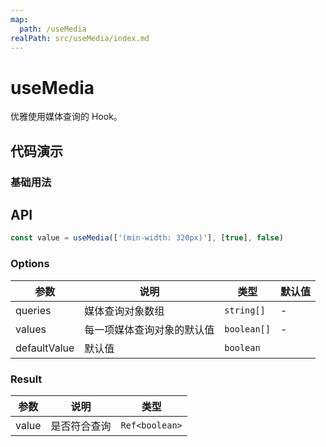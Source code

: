 ```yaml
---
map:
  path: /useMedia
realPath: src/useMedia/index.md
---
```


# useMedia

优雅使用媒体查询的 Hook。

## 代码演示

### 基础用法

<demo src="./demo/demo.vue"
  language="vue"
  title="基本用法"
  desc="用于媒体查询-最小尺寸320px">
</demo>

## API

```javascript
const value = useMedia(['(min-width: 320px)'], [true], false)
```


### Options

| 参数    | 说明                  | 类型                                                        | 默认值 |
| ------- | --------------------- | ----------------------------------------------------------- | ------ |
| queries  | 媒体查询对象数组 | `string[]` | -      |
| values | 每一项媒体查询对象的默认值          | `boolean[]`                                                   | -      |
| defaultValue | 默认值          | `boolean`                                                   

### Result

| 参数       | 说明                   | 类型      |
| ---------- | ---------------------- | --------- |
| value | 是否符合查询 | `Ref<boolean>` |


